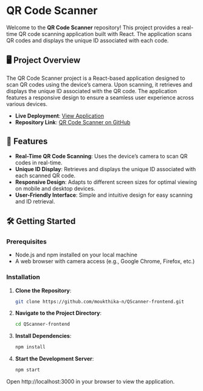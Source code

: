 # QR Code Scanner

Welcome to the **QR Code Scanner** repository! This project provides a real-time QR code scanning application built with React. The application scans QR codes and displays the unique ID associated with each code.

## 🖥️ Project Overview

The QR Code Scanner project is a React-based application designed to scan QR codes using the device’s camera. Upon scanning, it retrieves and displays the unique ID associated with the QR code. The application features a responsive design to ensure a seamless user experience across various devices.

- **Live Deployment**: [View Application](https://q-scanner-frontend.vercel.app/)
- **Repository Link**: [QR Code Scanner on GitHub](https://github.com/moukthika-n/QScanner-frontend)

## 🌟 Features

- **Real-Time QR Code Scanning**: Uses the device’s camera to scan QR codes in real-time.
- **Unique ID Display**: Retrieves and displays the unique ID associated with each scanned QR code.
- **Responsive Design**: Adapts to different screen sizes for optimal viewing on mobile and desktop devices.
- **User-Friendly Interface**: Simple and intuitive design for easy scanning and ID retrieval.

## 🛠️ Getting Started

### Prerequisites

- Node.js and npm installed on your local machine
- A web browser with camera access (e.g., Google Chrome, Firefox, etc.)

### Installation

1. **Clone the Repository**:

   ```bash
   git clone https://github.com/moukthika-n/QScanner-frontend.git
   ```
2. **Navigate to the Project Directory**:

   ```bash
   cd QScanner-frontend
   ```
3. **Install Dependencies**:

   ```bash
   npm install
   ```
4. **Start the Development Server**:

   ```bash
   npm start
   ```
Open http://localhost:3000 in your browser to view the application.
